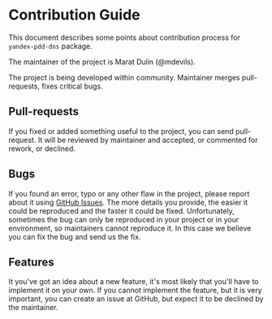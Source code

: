 Contribution Guide
==================

This document describes some points about contribution process for `yandex-pdd-dns` package.

The maintainer of the project is Marat Dulin (@mdevils).

The project is being developed within community. Maintainer merges pull-requests, fixes critical bugs.

Pull-requests
-------------

If you fixed or added something useful to the project, you can send pull-request.
It will be reviewed by maintainer and accepted, or commented for rework, or declined.

Bugs
----

If you found an error, typo or any other flaw in the project,
please report about it using [GitHub Issues](https://github.com/mdevils/yandex-pdd-dns/issues).
The more details you provide, the easier it could be reproduced and the faster it could be fixed.
Unfortunately, sometimes the bug can only be reproduced in your project or in your environment,
so maintainers cannot reproduce it. In this case we believe you can fix the bug and send us the fix.

Features
--------

It you've got an idea about a new feature, it's most likely that you'll have to implement it on your own.
If you cannot implement the feature, but it is very important, you can create an issue at GitHub,
but expect it to be declined by the maintainer.
